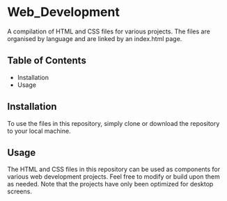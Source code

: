 # Web_Development
A compilation of HTML and CSS files for various projects. The files are organised by language and are linked by an index.html page.

## Table of Contents
- Installation
- Usage

## Installation
To use the files in this repository, simply clone or download the repository to your local machine.

## Usage
The HTML and CSS files in this repository can be used as components for various web development projects. Feel free to modify or build upon them as needed.
Note that the projects have only been optimized for desktop screens.
